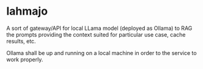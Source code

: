 # lahmajo
A sort of gateway/API for local LLama model (deployed as Ollama) to RAG the prompts providing the context suited for particular use case, cache results, etc.

Ollama shall be up and running on a local machine in order to the service to work properly.
